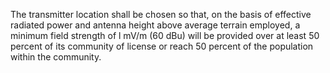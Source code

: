 The transmitter location shall be chosen so that, on the basis of effective radiated power and antenna height above average terrain employed, a minimum field strength of l mV/m (60 dBu) will be provided over at least 50 percent of its community of license or reach 50 percent of the population within the community.

